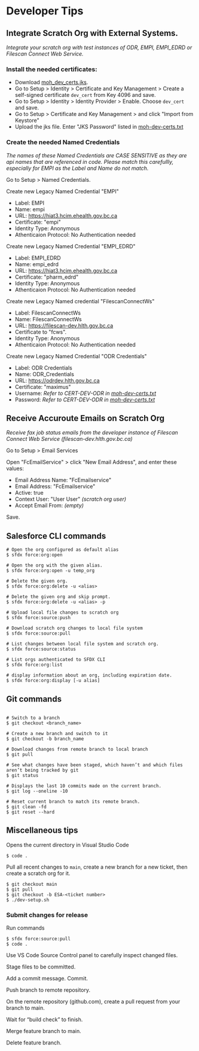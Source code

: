 # Developer Tips
## Integrate Scratch Org with External Systems. 
_Integrate your scratch org with test instances of ODR, EMPI, EMPI_EDRD or Filescan Connect Web Service._
### Install the needed certificates:
- Download [moh_dev_certs.jks](https://hlth.sp.gov.bc.ca/sites/HLTHSP/HSIMT/SP/SAT/_layouts/15/DocIdRedir.aspx?ID=F2RWFFZUCM2Q-797944229-1597).
- Go to Setup > Identity > Certificate and Key Management > Create a self-signed certificate `dev_cert` from Key 4096 and save.
- Go to Setup > Identity > Identity Provider > Enable. Choose `dev_cert` and save.
- Go to Setup > Certificate and Key Management > and click "Import from Keystore" 
- Upload the jks file. Enter "JKS Password" listed in [moh-dev-certs.txt](https://hlth.sp.gov.bc.ca/sites/HLTHSP/HSIMT/SP/SAT/_layouts/15/DocIdRedir.aspx?ID=F2RWFFZUCM2Q-797944229-1598)
### Create the needed Named Credentials
_The names of these Named Credentials are CASE SENSITIVE as they are api names that are referenced in code. Please match this carefullly, especially for EMPI as the Label and Name do not match._

Go to Setup > Named Credentials.

Create new Legacy Named Credential "EMPI"
- Label: EMPI
- Name: empi
- URL: https://hiat3.hcim.ehealth.gov.bc.ca 
- Certificate: "empi"
- Identity Type: Anonymous
- Athenticaion Protocol: No Authentication needed

Create new Legacy Named Credential "EMPI_EDRD"
- Label: EMPI_EDRD
- Name: empi_edrd
- URL: https://hiat3.hcim.ehealth.gov.bc.ca 
- Certificate: "pharm_edrd"
- Identity Type: Anonymous
- Athenticaion Protocol: No Authentication needed

Create new Legacy Named credential "FilescanConnectWs"
- Label: FilescanConnectWs
- Name: FilescanConnectWs
- URL: https://filescan-dev.hlth.gov.bc.ca
- Certificate to "fcws". 
- Identity Type: Anonymous
- Athenticaion Protocol: No Authentication needed

Create new Legacy Named Credential "ODR Credentials"
- Label: ODR Credentials
- Name: ODR_Credentials
- URL: https://odrdev.hlth.gov.bc.ca
- Certificate: "maximus"
- Username: _Refer to CERT-DEV-ODR in [moh-dev-certs.txt](https://hlth.sp.gov.bc.ca/sites/HLTHSP/HSIMT/SP/SAT/_layouts/15/DocIdRedir.aspx?ID=F2RWFFZUCM2Q-797944229-1598)_
- Password: _Refer to CERT-DEV-ODR in [moh-dev-certs.txt](https://hlth.sp.gov.bc.ca/sites/HLTHSP/HSIMT/SP/SAT/_layouts/15/DocIdRedir.aspx?ID=F2RWFFZUCM2Q-797944229-1598)_

## Receive Accuroute Emails on Scratch Org
_Receive fax job status emails from the developer instance of Filescan Connect Web Service (filescan-dev.hlth.gov.bc.ca)_

Go to Setup > Email Services

Open "FcEmailService" > click "New Email Address", and enter these values:
- Email Address Name: "FcEmailservice"
- Email Address: "FcEmailservice"
- Active: true
- Context User: "User User" _(scratch org user)_
- Accept Email From: _(empty)_

Save.
## Salesforce CLI commands

```
# Open the org configured as default alias
$ sfdx force:org:open

# Open the org with the given alias.
$ sfdx force:org:open -u temp_org

# Delete the given org.
$ sfdx force:org:delete -u <alias>

# Delete the given org and skip prompt.
$ sfdx force:org:delete -u <alias> -p

# Upload local file changes to scratch org
$ sfdx force:source:push

# Download scratch org changes to local file system
$ sfdx force:source:pull

# List changes between local file system and scratch org.
$ sfdx force:source:status

# List orgs authenticated to SFDX CLI
$ sfdx force:org:list

# display information about an org, including expiration date.
$ sfdx force:org:display [-u alias] 
```  

## Git commands
```

# Switch to a branch 
$ git checkout <branch_name>

# Create a new branch and switch to it
$ git checkout -b branch_name 

# Download changes from remote branch to local branch
$ git pull

# See what changes have been staged, which haven’t and which files aren’t being tracked by git
$ git status 

# Displays the last 10 commits made on the current branch.
$ git log --oneline -10

# Reset current branch to match its remote branch. 
$ git clean -fd
$ git reset --hard

```

## Miscellaneous tips

Opens the current directory in Visual Studio Code
```
$ code .
```

Pull all recent changes to `main`, create a new branch for a new ticket, then create a scratch org for it.
```
$ git checkout main
$ git pull
$ git checkout -b ESA-<ticket number>
$ ./dev-setup.sh
```  

### Submit changes for release
Run commands
```
$ sfdx force:source:pull
$ code .
```
Use VS Code Source Control panel to carefully inspect changed files.

Stage files to be committed.

Add a commit message. Commit.

Push branch to remote repository.

On the remote repository (github.com), create a pull request from your branch to main.

Wait for “build check” to finish.

Merge feature branch to main.

Delete feature branch.
